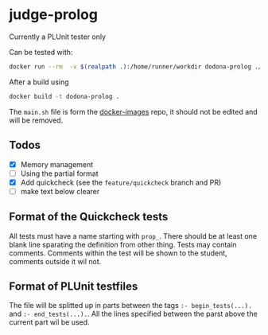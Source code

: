 # judge-prolog

Currently a PLUnit tester only

Can be tested with:

```bash
docker run --rm  -v $(realpath .):/home/runner/workdir dodona-prolog ./test/test.bash
```

After a build using

```bash
docker build -t dodona-prolog .
```


The `main.sh` file is form the [docker-images](https://github.ugent.be/dodona/docker-images) repo, it should not be edited and will be removed.


## Todos

- [x] Memory management
- [ ] Using the partial format
- [x] Add quickcheck (see the `feature/quickcheck` branch and PR)
- [ ] make text below clearer

## Format of the Quickcheck tests

All tests must have a name starting with `prop_`. There should be at least one blank line sparating the definition from other thing. Tests may contain comments. Comments within the test will be shown to the student, comments outside it wil not.

## Format of PLUnit testfiles

The file will be splitted up in parts between the tags `:- begin_tests(...).` and `:- end_tests(...).`. All the lines specified between the parst above the current part wil be used.

